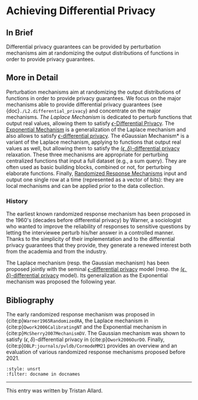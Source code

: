 # Achieving Differential Privacy

<!--# Perturbation Mechanisms-->
<!--
{doc}`L3.local_perturbation`
{doc}`L3.laplace`
{doc}`L3.esponential`
-->


## In Brief

Differential privacy guarantees can be provided by perturbation mechanisms aim at randomizing the output distributions of functions in order to provide privacy guarantees.

## More in Detail

Perturbation mechanisms aim at randomizing the output distributions of
functions in order to provide privacy guarantees. We focus on the
major mechanisms able to provide differential privacy guarantees (see
{doc}`./L2.differential_privacy`) and concentrate on the major
mechanisms. *The Laplace Mechanism* <!--{doc}`./L3.laplace`-->
is dedicated to perturb functions
that output real values, allowing them to satisfy
[$\epsilon$-Differential Privacy](./L3.epsilon_DP). The [Exponential
Mechanism](./L3.exponential) is a generalization of the Laplace
mechanism and also allows to satisfy [$\epsilon$-differential
privacy](./L3.epsilon_DP). The éGaussian Mechanism* <!--[Gaussian mechanism](./L3.gaussian) -->
is a variant of the Laplace mechanism, applying to functions that output
real values as well, but allowing them to satisfy the [$(\epsilon,\delta)$-differential privacy](./L3.epsilon_delta_DP)
relaxation. These three mechanisms are appropriate for perturbing
centralized functions that input a full dataset (e.g., a sum
query). They are often used as basic building blocks, combined or not,
for perturbing elaborate functions. Finally, [Randomized Response
Mechanisms](./L3.local_perturbation) input and output one single row
at a time (represented as a vector of bits): they are local mechanisms
and can be applied prior to the data collection.

### History
The earliest known randomized response mechanism has been proposed in
the 1960's (decades before differential privacy) by Warner, a
sociologist who wanted to improve the reliability of responses to
sensitive questions by letting the interviewee perturb his/her answer
in a controlled manner. Thanks to the simplicity of their
implementation and to the differential privacy guarantees that they
provide, they generate a renewed interest both from the academia and
from the industry.
<!-- (see, e.g.,
https://www.chromium.org/developers/design-documents/rappor/)-->

The Laplace mechanism (resp. the Gaussian mechanism) has been proposed jointly with the seminal [$\epsilon$-differential privacy](./L3.epsilon_DP) model (resp. the [$(\epsilon, \delta)$-differential privacy](./L3.epsilon_delta_DP) model). Its generalization as the Exponential mechanism was proposed the following year.


## Bibliography
The early randomized response mechanism was proposed in
{cite:p}`Warner1965RandomizedRA`, the Laplace mechanism in
{cite:p}`Dwork2006CalibratingNT` and the Exponential mechanism in
{cite:p}`McSherry2007MechanismDV`. The Gaussian mechanism was shown to
satisfy $(\epsilon, \delta)$-differential privacy in
{cite:p}`Dwork2006OurDO`. Finally,
{cite:p}`DBLP:journals/pvldb/CormodeMM21` provides an overview and an
evaluation of various randomized response mechanisms proposed before
2021.

```{bibliography}
:style: unsrt
:filter: docname in docnames
```

---

This entry was written by Tristan Allard.



